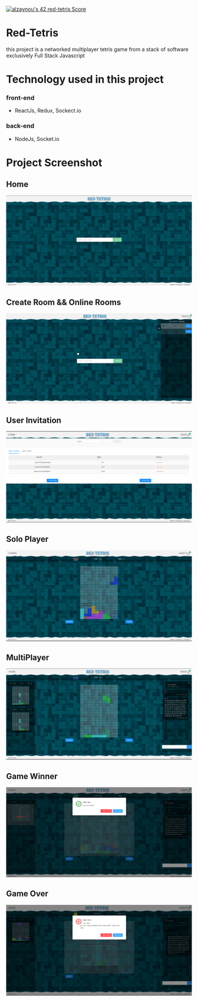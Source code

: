 [![alzaynou's 42 red-tetris Score](https://badge42.vercel.app/api/v2/cl2mjk5oo009709i7yb0upwvb/project/2457238)](https://github.com/alizaynoune)
# Red-Tetris
this project is a networked multiplayer tetris
game from a stack of software exclusively Full Stack Javascript

# Technology used in this project

### front-end
* ReactJs, Redux, Sockect.io

### back-end
* NodeJs, Socket.io

# Project Screenshot

## Home
![Homet](https://github.com/alizaynoune/Red-Tetris/blob/main/images/home.png?raw=true)

## Create Room && Online Rooms
![Homet](https://github.com/alizaynoune/Red-Tetris/blob/main/images/onlineRooms.png?raw=true)

## User Invitation
![Homet](https://github.com/alizaynoune/Red-Tetris/blob/main/images/invitation.png?raw=true)

## Solo Player
![Homet](https://github.com/alizaynoune/Red-Tetris/blob/main/images/soloPlayer.png?raw=true)

## MultiPlayer
![Homet](https://github.com/alizaynoune/Red-Tetris/blob/main/images/multiplayer.png?raw=true)

## Game Winner
![Homet](https://github.com/alizaynoune/Red-Tetris/blob/main/images/gameWinner.png?raw=true)

## Game Over
![Homet](https://github.com/alizaynoune/Red-Tetris/blob/main/images/gameOver.png?raw=true)
